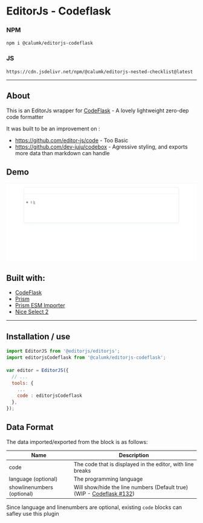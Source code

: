 # EditorJs - Codeflask

### NPM
    npm i @calumk/editorjs-codeflask

### JS
    https://cdn.jsdelivr.net/npm/@calumk/editorjs-nested-checklist@latest

---

## About

This is an EditorJs wrapper for [CodeFlask](https://kazzkiq.github.io/CodeFlask/) - A lovely lightweight zero-dep code formatter

It was built to be an improvement on :
* https://github.com/editor-js/code - Too Basic
* https://github.com/dev-juju/codebox - Agressive styling, and exports more data than markdown can handle


## Demo

![Demo ](./example-media/editorjs-codeflask-demo.gif)


## Built with:

* [CodeFlask](https://kazzkiq.github.io/CodeFlask/)
* [Prism](https://www.npmjs.com/package/prismjs)
* [Prism ESM Importer](https://www.npmjs.com/package/prismjs-components-importer)
* [Nice Select 2](https://www.npmjs.com/package/nice-select2)


---

## Installation / use

```javascript
import EditorJS from '@editorjs/editorjs';
import editorjsCodeflask from '@calumk/editorjs-codeflask';

var editor = EditorJS({
  // ...
  tools: {
    ...
    code : editorjsCodeflask
  },
});
```


## Data Format
The data imported/exported from the block is as follows:

| Name                       | Description                                                                                                              |
| -------------------------- | ------------------------------------------------------------------------------------------------------------------------ |
| code                       | The code that is displayed in the editor, with line breaks                                                               |
| language (optional)        | The programming language                                                                                                 |
| showlinenumbers (optional) | Will show/hide the line numbers (Default true) (WIP - [Codeflask #132](https://github.com/kazzkiq/CodeFlask/issues/132)) |


Since language and linenumbers are optional, existing ```code``` blocks can safley use this plugin



<!-- ---

## Markdown Compatability

> TODO!

This plugin *will be* compatible with

    npm i editorjs-markdown-parser

It will import/export using the code fence markdown style, with the language printed imediatly after the first fence, as described in [GFM #117](https://github.github.com/gfm/#example-112)

Line-numbers cant be expressed in markdown, so will be ommited

Example :

    ```javascript
    \\ Hello World
    ``` -->

